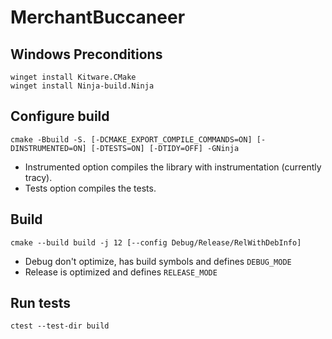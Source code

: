 # MerchantBuccaneer

## Windows Preconditions
```
winget install Kitware.CMake
winget install Ninja-build.Ninja
```

## Configure build
`cmake -Bbuild -S. [-DCMAKE_EXPORT_COMPILE_COMMANDS=ON] [-DINSTRUMENTED=ON] [-DTESTS=ON] [-DTIDY=OFF] -GNinja`

- Instrumented option compiles the library with instrumentation (currently tracy).
- Tests option compiles the tests.

## Build
`cmake --build build -j 12 [--config Debug/Release/RelWithDebInfo]`

- Debug don't optimize, has build symbols and defines `DEBUG_MODE`
- Release is optimized and defines `RELEASE_MODE`


## Run tests
`ctest --test-dir build`